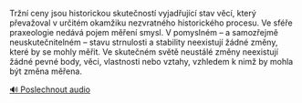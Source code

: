 
Tržní ceny jsou historickou skutečností vyjadřující stav věcí, který převažoval v určitém okamžiku nezvratného historického procesu. Ve sféře praxeologie nedává pojem měření smysl. V pomyslném – a samozřejmě neuskutečnitelném – stavu strnulosti a stability neexistují žádné změny, které by se mohly měřit. Ve skutečném světě neustálé změny neexistují žádné pevné body, věci, vlastnosti nebo vztahy, vzhledem k nimž by mohla být změna měřena.

[🔊 Poslechnout audio](/data/7-paragraphs/audio/chapter_44/para_008-Trn-ceny-jsou-historickou-skutenost-vyjadujc.mp3)
